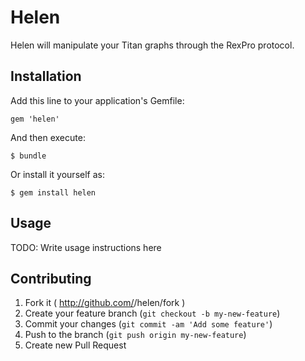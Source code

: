 # Helen

Helen will manipulate your Titan graphs through the RexPro protocol.

## Installation

Add this line to your application's Gemfile:

    gem 'helen'

And then execute:

    $ bundle

Or install it yourself as:

    $ gem install helen

## Usage

TODO: Write usage instructions here

## Contributing

1. Fork it ( http://github.com/<my-github-username>/helen/fork )
2. Create your feature branch (`git checkout -b my-new-feature`)
3. Commit your changes (`git commit -am 'Add some feature'`)
4. Push to the branch (`git push origin my-new-feature`)
5. Create new Pull Request
